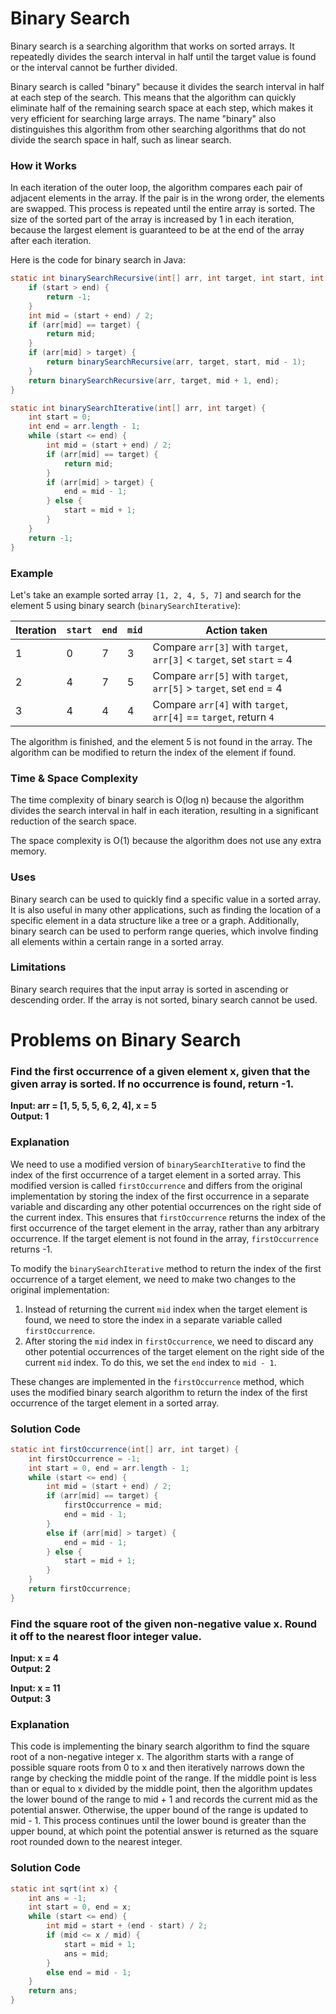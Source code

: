 Binary Search
=======================================
Binary search is a searching algorithm that works on sorted arrays. It repeatedly divides the search interval in half until the target value is found or the interval cannot be further divided.

Binary search is called "binary" because it divides the search interval in half at each step of the search. This means that the algorithm can quickly eliminate half of the remaining search space at each step, which makes it very efficient for searching large arrays. The name "binary" also distinguishes this algorithm from other searching algorithms that do not divide the search space in half, such as linear search.

### How it Works
In each iteration of the outer loop, the algorithm compares each pair of adjacent elements in the array.
If the pair is in the wrong order, the elements are swapped.
This process is repeated until the entire array is sorted.
The size of the sorted part of the array is increased by 1 in each iteration, because the largest element is guaranteed to be at the end of the array after each iteration.

Here is the code for binary search in Java:

```java
static int binarySearchRecursive(int[] arr, int target, int start, int end) {
    if (start > end) {
        return -1;
    }
    int mid = (start + end) / 2;
    if (arr[mid] == target) {
        return mid;
    }
    if (arr[mid] > target) {
        return binarySearchRecursive(arr, target, start, mid - 1);
    }
    return binarySearchRecursive(arr, target, mid + 1, end);
}

static int binarySearchIterative(int[] arr, int target) {
    int start = 0;
    int end = arr.length - 1;
    while (start <= end) {
        int mid = (start + end) / 2;
        if (arr[mid] == target) {
            return mid;
        }
        if (arr[mid] > target) {
            end = mid - 1;
        } else {
            start = mid + 1;
        }
    }
    return -1;
}
```

### Example
Let's take an example sorted array `[1, 2, 4, 5, 7]` and search for the element 5 using binary search (`binarySearchIterative`):

| Iteration | `start` | `end` | `mid` | Action taken                                                         |
|-----------|---------|-------|-------|----------------------------------------------------------------------|
| 1         | 0       | 7     | 3     | Compare `arr[3]` with `target`, `arr[3]` < `target`, set `start` = 4 |
| 2         | 4       | 7     | 5     | Compare `arr[5]` with `target`, `arr[5]` > `target`, set `end` = 4   |
| 3         | 4       | 4     | 4     | Compare `arr[4]` with `target`, `arr[4]` == `target`, return `4`     |

The algorithm is finished, and the element 5 is not found in the array. The algorithm can be modified to return the index of the element if found.

### Time & Space Complexity
The time complexity of binary search is O(log n) because the algorithm divides the search interval in half in each iteration, resulting in a significant reduction of the search space.

The space complexity is O(1) because the algorithm does not use any extra memory.

### Uses
Binary search can be used to quickly find a specific value in a sorted array. It is also useful in many other applications, such as finding the location of a specific element in a data structure like a tree or a graph. Additionally, binary search can be used to perform range queries, which involve finding all elements within a certain range in a sorted array.

### Limitations
Binary search requires that the input array is sorted in ascending or descending order. If the array is not sorted, binary search cannot be used.


Problems on Binary Search
=======================================

### Find the first occurrence of a given element x, given that the given array is sorted. If no occurrence is found, return -1.

**Input: arr = [1, 5, 5, 5, 6, 2, 4], x = 5 <br>
Output: 1**

### Explanation
We need to use a modified version of `binarySearchIterative` to find the index of the first occurrence of a target element in a sorted array. This modified version is called `firstOccurrence` and differs from the original implementation by storing the index of the first occurrence in a separate variable and discarding any other potential occurrences on the right side of the current index. This ensures that `firstOccurrence` returns the index of the first occurrence of the target element in the array, rather than any arbitrary occurrence. If the target element is not found in the array, `firstOccurrence` returns -1.

To modify the `binarySearchIterative` method to return the index of the first occurrence of a target element, we need to make two changes to the original implementation:

1. Instead of returning the current `mid` index when the target element is found, we need to store the index in a separate variable called `firstOccurrence`.
2. After storing the `mid` index in `firstOccurrence`, we need to discard any other potential occurrences of the target element on the right side of the current `mid` index. To do this, we set the `end` index to `mid - 1`.

These changes are implemented in the `firstOccurrence` method, which uses the modified binary search algorithm to return the index of the first occurrence of the target element in a sorted array.

### Solution Code
```java
static int firstOccurrence(int[] arr, int target) {
    int firstOccurrence = -1;
    int start = 0, end = arr.length - 1;
    while (start <= end) {
        int mid = (start + end) / 2;
        if (arr[mid] == target) {
            firstOccurrence = mid;
            end = mid - 1;
        }
        else if (arr[mid] > target) {
            end = mid - 1;
        } else {
            start = mid + 1;
        }
    }
    return firstOccurrence;
}
```

### Find the square root of the given non-negative value x. Round it off to the nearest floor integer value.

**Input: x = 4 <br>
Output: 2**

**Input: x = 11 <br>
Output: 3**

### Explanation
This code is implementing the binary search algorithm to find the square root of a non-negative integer x. The algorithm starts with a range of possible square roots from 0 to x and then iteratively narrows down the range by checking the middle point of the range. If the middle point is less than or equal to x divided by the middle point, then the algorithm updates the lower bound of the range to mid + 1 and records the current mid as the potential answer. Otherwise, the upper bound of the range is updated to mid - 1. This process continues until the lower bound is greater than the upper bound, at which point the potential answer is returned as the square root rounded down to the nearest integer.

### Solution Code
```java
static int sqrt(int x) {
    int ans = -1;
    int start = 0, end = x;
    while (start <= end) {
        int mid = start + (end - start) / 2;
        if (mid <= x / mid) {
            start = mid + 1;
            ans = mid;
        }
        else end = mid - 1;
    }
    return ans;
}
```






